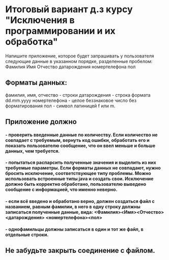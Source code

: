 # Итоговый вариант д.з курсу "Исключения в программировании и их обработка"
Напишите приложение, которое будет запрашивать у пользователя следующие данные в указанном порядке, разделенные пробелом:
Фамилия Имя Отчество датарождения номертелефона пол

## Форматы данных:
фамилия, имя, отчество - строки
датарождения - строка формата dd.mm.yyyy
номертелефона - целое беззнаковое число без форматирования
пол - символ латиницей f или m.

## Приложение должно 
#### - проверить введенные данные по количеству. Если количество не совпадает с требуемым, вернуть код ошибки, обработать его и показать пользователю сообщение, что он ввел меньше и больше данных, чем требуется.

#### - попытаться распарсить полученные значения и выделить из них требуемые параметры. Если форматы данных не совпадают, нужно бросить исключение, соответствующее типу проблемы. Можно использовать встроенные типы java и создать свои. Исключение должно быть корректно обработано, пользователю выведено сообщение с информацией, что именно неверно.
#### - если всё введено и обработано верно, должен создаться файл с названием, равным фамилии, в него в одну строку должны записаться полученные данные, вида: <Фамилия><Имя><Отчество><датарождения> <номертелефона><пол>

#### - однофамильцы должны записаться в один и тот же файл, в отдельные строки.
## Не забудьте закрыть соединение с файлом.

